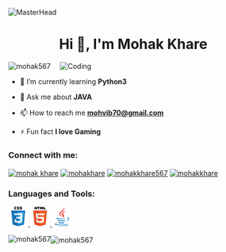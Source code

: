 ![MasterHead](https://i.pinimg.com/originals/86/12/2f/86122fb8503d5d345898389da3496b3f.png)
<h1 align="center">Hi 👋, I'm Mohak Khare</h1>
<img align = "right" alt="Coding" width ="400" src = "https://cdn.dribbble.com/users/1162077/screenshots/3848914/programmer.gif">
<p align="left"> <img src="https://komarev.com/ghpvc/?username=mohak567&label=Profile%20views&color=0e75b6&style=flat" alt="mohak567" /> </p>

- 🌱 I’m currently learning **Python3**

- 💬 Ask me about **JAVA**

- 📫 How to reach me **mohvib70@gmail.com**

- ⚡ Fun fact **I love Gaming**

<h3 align="left">Connect with me:</h3>
<p align="left">
<a href="https://fb.com/mohak khare" target="blank"><img align="center" src="https://raw.githubusercontent.com/rahuldkjain/github-profile-readme-generator/master/src/images/icons/Social/facebook.svg" alt="mohak khare" height="30" width="40" /></a>
<a href="https://instagram.com/mohakhare" target="blank"><img align="center" src="https://raw.githubusercontent.com/rahuldkjain/github-profile-readme-generator/master/src/images/icons/Social/instagram.svg" alt="mohakhare" height="30" width="40" /></a>
<a href="https://auth.geeksforgeeks.org/user/mohakkhare567" target="blank"><img align="center" src="https://raw.githubusercontent.com/rahuldkjain/github-profile-readme-generator/master/src/images/icons/Social/geeks-for-geeks.svg" alt="mohakkhare567" height="30" width="40" /></a>
<a href="https://discord.gg/mohakkhare" target="blank"><img align="center" src="https://raw.githubusercontent.com/rahuldkjain/github-profile-readme-generator/master/src/images/icons/Social/discord.svg" alt="mohakkhare" height="30" width="40" /></a>
</p>

<h3 align="left">Languages and Tools:</h3>
<p align="left"> <a href="https://www.w3schools.com/css/" target="_blank" rel="noreferrer"> <img src="https://raw.githubusercontent.com/devicons/devicon/master/icons/css3/css3-original-wordmark.svg" alt="css3" width="40" height="40"/> </a> <a href="https://www.w3.org/html/" target="_blank" rel="noreferrer"> <img src="https://raw.githubusercontent.com/devicons/devicon/master/icons/html5/html5-original-wordmark.svg" alt="html5" width="40" height="40"/> </a> <a href="https://www.java.com" target="_blank" rel="noreferrer"> <img src="https://raw.githubusercontent.com/devicons/devicon/master/icons/java/java-original.svg" alt="java" width="40" height="40"/> </a> </p>

<p><img align="left" src="https://github-readme-stats.vercel.app/api/top-langs?username=mohak567&show_icons=true&locale=en&layout=compact" alt="mohak567" /></p>



<p><img align="center" src="https://github-readme-streak-stats.herokuapp.com/?user=mohak567&" alt="mohak567" /></p>
